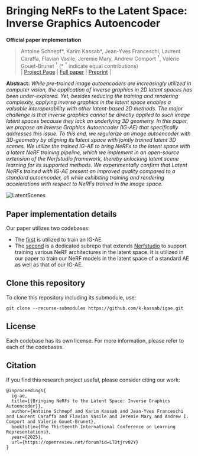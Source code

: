 # Bringing NeRFs to the Latent Space: Inverse Graphics Autoencoder
**Official paper implementation**
> Antoine Schnepf*, Karim Kassab*, Jean-Yves Franceschi, Laurent Caraffa, Flavian Vasile, Jeremie Mary, Andrew Comport $^\dagger$, Valérie Gouet-Brunet $^\dagger$ (* $^\dagger$ indicate equal contributions)<br>
| [Project Page](https://ig-ae.github.io) | [Full paper](https://openreview.net/forum?id=LTDtjrv02Y) | [Preprint](https://arxiv.org/abs/2410.22936) |<br>

<b>Abstract:</b> *While pre-trained image autoencoders are increasingly utilized in computer vision, the application of inverse graphics in 2D latent spaces has been under-explored. Yet, besides reducing the training and rendering complexity, applying inverse graphics in the latent space enables a valuable interoperability with other latent-based 2D methods. The major challenge is that inverse graphics cannot be directly applied to such image latent spaces because they lack an underlying 3D geometry. In this paper, we propose an Inverse Graphics Autoencoder (IG-AE) that specifically addresses this issue. To this end, we regularize an image autoencoder with 3D-geometry by aligning its latent space with jointly trained latent 3D scenes. We utilize the trained IG-AE to bring NeRFs to the latent space with a latent NeRF training pipeline, which we implement in an open-source extension of the Nerfstudio framework, thereby unlocking latent scene learning for its supported methods. We experimentally confirm that Latent NeRFs trained with IG-AE present an improved quality compared to a standard autoencoder, all while exhibiting training and rendering accelerations with respect to NeRFs trained in the image space.*

![LatentScenes](assets/latent_scenes.gif)

## Paper implementation details
Our paper utilizes two codebases:
- The [first](./igae_training) is utilized to train an IG-AE.
- The [second](./latent-nerfstudio) is a dedicated subrepo that extends [Nerfstudio](https://github.com/nerfstudio-project/nerfstudio) to support training various NeRF architectures in the latent space. It is utilized in our paper to train our NeRF models in the latent space of a standard AE as well as that of our IG-AE.

## Clone this repository

To clone this repository including its submodule, use:
```
git clone --recurse-submodules https://github.com/k-kassab/igae.git
```

## License

Each codebase has its own license. For more information, please refer to each of the codebases.

## Citation

If you find this research project useful, please consider citing our work:
```
@inproceedings{
  ig-ae,
  title={{Bringing NeRFs to the Latent Space: Inverse Graphics Autoencoder}},
  author={Antoine Schnepf and Karim Kassab and Jean-Yves Franceschi and Laurent Caraffa and Flavian Vasile and Jeremie Mary and Andrew I. Comport and Valerie Gouet-Brunet},
  booktitle={The Thirteenth International Conference on Learning Representations},
  year={2025},
  url={https://openreview.net/forum?id=LTDtjrv02Y}
}
```
